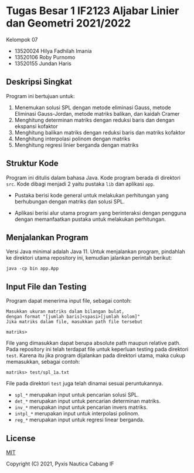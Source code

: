 # Tugas Besar 1 IF2123 Aljabar Linier dan Geometri 2021/2022

Kelompok 07
- 13520024 Hilya Fadhilah Imania
- 13520106 Roby Purnomo
- 13520155 Jundan Haris

## Deskripsi Singkat

Program ini bertujuan untuk:
1. Menemukan solusi SPL dengan metode eliminasi Gauss, metode Eliminasi Gauss-Jordan,
   metode matriks balikan, dan kaidah Cramer
2. Menghitung determinan matriks dengan reduksi baris dan dengan ekspansi kofaktor
3. Menghitung balikan matriks dengan reduksi baris dan matriks kofaktor
4. Menghitung interpolasi polinom dengan matriks
5. Menghitung regresi linier berganda dengan matriks

## Struktur Kode

Program ini ditulis dalam bahasa Java. Kode program berada di direktori `src`.
Kode dibagi menjadi 2 yaitu pustaka `lib` dan aplikasi `app`. 

- Pustaka berisi kode general untuk melakukan perhitungan yang berhubungan
  dengan matriks dan solusi SPL.

- Aplikasi berisi alur utama program yang berinteraksi dengan pengguna
  dengan memanfaatkan pustaka untuk melakukan perhitungan.

## Menjalankan Program

Versi Java minimal adalah Java 11.
Untuk menjalankan program, pindahlah ke direktori utama repository ini,
kemudian jalankan perintah berikut:

```
java -cp bin app.App
```

## Input File dan Testing

Program dapat menerima input file, sebagai contoh:

```
Masukkan ukuran matriks dalam bilangan bulat,
dengan format "[jumlah baris]<spasi>[jumlah kolom]"
Jika matriks dalam file, masukkan path file tersebut

matriks>
```

File yang dimasukkan dapat berupa absolute path maupun relative path.
Pada repository ini telah terdapat file untuk keperluan testing pada direktori `test`.
Karena itu jika program dijalankan pada direktori utama, maka cukup memasukkan,
sebagai contoh:

```
matriks> test/spl_1a.txt
```

File pada direktori `test` juga telah dinamai sesuai peruntukannya.

- `spl_*` merupakan input untuk pencarian solusi SPL.
- `det_*` merupakan input untuk pencarian determinan matriks.
- `inv_*` merupakan input untuk pencarian invers matriks.
- `intpl_*` merupakan input untuk interpolasi polinom.
- `reg_*` merupakan input untuk regresi linear berganda.

## License

[MIT](https://opensource.org/licenses/MIT)

Copyright (C) 2021, Pyxis Nautica Cabang IF
